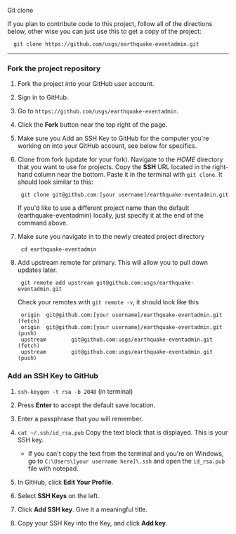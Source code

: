 Git clone

If you plan to contribute code to this project, follow all of the directions
below, other wise you can just use this to get a copy of the project:

      git clone https://github.com/usgs/earthquake-eventadmin.git

---
### Fork the project repository ###

1. Fork the project into your GitHub user account.
  1. Sign in to GitHub.
  2. Go to `https://github.com/usgs/earthquake-eventadmin`.
  3. Click the **Fork** button near the top right of the page.

2. Make sure you Add an SSH Key to GitHub for the computer you're
   working on into your GitHub account, see below for specifics.

3. Clone from fork (update for your fork).
   Navigate to the _HOME_ directory that you want to use for projects.
   Copy the __SSH__ URL located in the right-hand column near the bottom.
   Paste it in the terminal with `git clone`. It should look similar to this:

        git clone git@github.com:[your username]/earthquake-eventadmin.git

   If you'd like to use a different project name than the default
   (earthquake-eventadmin) locally, just specify it at the end of the
   command above.

4. Make sure you navigate in to the newly created project directory

        cd earthquake-eventadmin

5. Add upstream remote for primary. This will allow you to pull down updates
   later.

        git remote add upstream git@github.com:usgs/earthquake-eventadmin.git

   Check your remotes with `git remote -v`, it should look like this

        origin  git@github.com:[your username]/earthquake-eventadmin.git (fetch)
        origin  git@github.com:[your username]/earthquake-eventadmin.git (push)
        upstream        git@github.com:usgs/earthquake-eventadmin.git (fetch)
        upstream        git@github.com:usgs/earthquake-eventadmin.git (push)

### Add an SSH Key to GitHub ###

  1. `ssh-keygen -t rsa -b 2048` (in terminal)

  2. Press **Enter** to accept the default save location.

  3. Enter a passphrase that you will remember.

  4. `cat ~/.ssh/id_rsa.pub`
     Copy the text block that is displayed.
     This is your SSH key.
     - If you can't copy the text from the terminal and you're on Windows, go
       to `C:\Users\[your username here]\.ssh` and open the `id_rsa.pub` file
       with notepad.

  5. In GitHub, click **Edit Your Profile**.

  6. Select **SSH Keys** on the left.

  7. Click **Add SSH key**. Give it a meaningful title.

  8. Copy your SSH Key into the Key, and click **Add key**.
